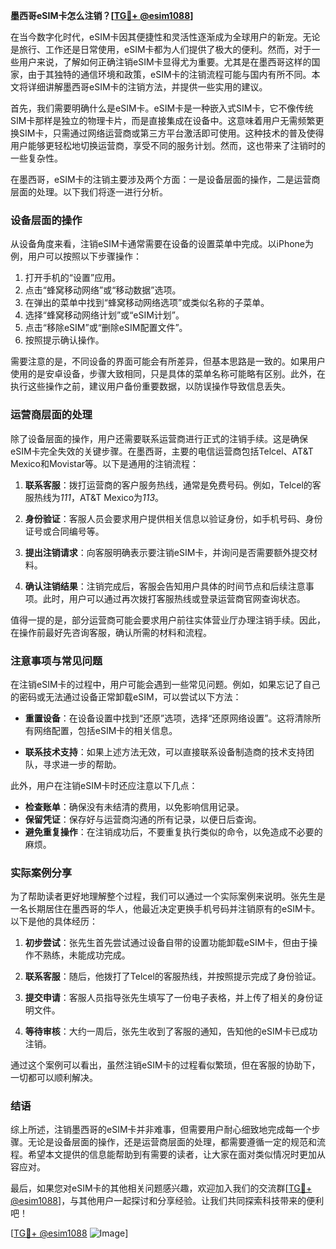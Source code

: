 **墨西哥eSIM卡怎么注销？[[TG💪+ @esim1088](https://t.me/s/esim1088)]**

在当今数字化时代，eSIM卡因其便捷性和灵活性逐渐成为全球用户的新宠。无论是旅行、工作还是日常使用，eSIM卡都为人们提供了极大的便利。然而，对于一些用户来说，了解如何正确注销eSIM卡显得尤为重要。尤其是在墨西哥这样的国家，由于其独特的通信环境和政策，eSIM卡的注销流程可能与国内有所不同。本文将详细讲解墨西哥eSIM卡的注销方法，并提供一些实用的建议。

首先，我们需要明确什么是eSIM卡。eSIM卡是一种嵌入式SIM卡，它不像传统SIM卡那样是独立的物理卡片，而是直接集成在设备中。这意味着用户无需频繁更换SIM卡，只需通过网络运营商或第三方平台激活即可使用。这种技术的普及使得用户能够更轻松地切换运营商，享受不同的服务计划。然而，这也带来了注销时的一些复杂性。

在墨西哥，eSIM卡的注销主要涉及两个方面：一是设备层面的操作，二是运营商层面的处理。以下我们将逐一进行分析。

### 设备层面的操作

从设备角度来看，注销eSIM卡通常需要在设备的设置菜单中完成。以iPhone为例，用户可以按照以下步骤操作：

1. 打开手机的“设置”应用。
2. 点击“蜂窝移动网络”或“移动数据”选项。
3. 在弹出的菜单中找到“蜂窝移动网络选项”或类似名称的子菜单。
4. 选择“蜂窝移动网络计划”或“eSIM计划”。
5. 点击“移除eSIM”或“删除eSIM配置文件”。
6. 按照提示确认操作。

需要注意的是，不同设备的界面可能会有所差异，但基本思路是一致的。如果用户使用的是安卓设备，步骤大致相同，只是具体的菜单名称可能略有区别。此外，在执行这些操作之前，建议用户备份重要数据，以防误操作导致信息丢失。

### 运营商层面的处理

除了设备层面的操作，用户还需要联系运营商进行正式的注销手续。这是确保eSIM卡完全失效的关键步骤。在墨西哥，主要的电信运营商包括Telcel、AT&T Mexico和Movistar等。以下是通用的注销流程：

1. **联系客服**：拨打运营商的客户服务热线，通常是免费号码。例如，Telcel的客服热线为*111*，AT&T Mexico为*113*。
   
2. **身份验证**：客服人员会要求用户提供相关信息以验证身份，如手机号码、身份证号或合同编号等。

3. **提出注销请求**：向客服明确表示要注销eSIM卡，并询问是否需要额外提交材料。

4. **确认注销结果**：注销完成后，客服会告知用户具体的时间节点和后续注意事项。此时，用户可以通过再次拨打客服热线或登录运营商官网查询状态。

值得一提的是，部分运营商可能会要求用户前往实体营业厅办理注销手续。因此，在操作前最好先咨询客服，确认所需的材料和流程。

### 注意事项与常见问题

在注销eSIM卡的过程中，用户可能会遇到一些常见问题。例如，如果忘记了自己的密码或无法通过设备正常卸载eSIM，可以尝试以下方法：

- **重置设备**：在设备设置中找到“还原”选项，选择“还原网络设置”。这将清除所有网络配置，包括eSIM卡的相关信息。
  
- **联系技术支持**：如果上述方法无效，可以直接联系设备制造商的技术支持团队，寻求进一步的帮助。

此外，用户在注销eSIM卡时还应注意以下几点：

- **检查账单**：确保没有未结清的费用，以免影响信用记录。
- **保留凭证**：保存好与运营商沟通的所有记录，以便日后查询。
- **避免重复操作**：在注销成功后，不要重复执行类似的命令，以免造成不必要的麻烦。

### 实际案例分享

为了帮助读者更好地理解整个过程，我们可以通过一个实际案例来说明。张先生是一名长期居住在墨西哥的华人，他最近决定更换手机号码并注销原有的eSIM卡。以下是他的具体经历：

1. **初步尝试**：张先生首先尝试通过设备自带的设置功能卸载eSIM卡，但由于操作不熟练，未能成功完成。
   
2. **联系客服**：随后，他拨打了Telcel的客服热线，并按照提示完成了身份验证。
   
3. **提交申请**：客服人员指导张先生填写了一份电子表格，并上传了相关的身份证明文件。
   
4. **等待审核**：大约一周后，张先生收到了客服的通知，告知他的eSIM卡已成功注销。

通过这个案例可以看出，虽然注销eSIM卡的过程看似繁琐，但在客服的协助下，一切都可以顺利解决。

### 结语

综上所述，注销墨西哥的eSIM卡并非难事，但需要用户耐心细致地完成每一个步骤。无论是设备层面的操作，还是运营商层面的处理，都需要遵循一定的规范和流程。希望本文提供的信息能帮助到有需要的读者，让大家在面对类似情况时更加从容应对。

最后，如果您对eSIM卡的其他相关问题感兴趣，欢迎加入我们的交流群[[TG💪+ @esim1088](https://t.me/s/esim1088)]，与其他用户一起探讨和分享经验。让我们共同探索科技带来的便利吧！

[[TG💪+ @esim1088](https://t.me/s/esim1088) ![Image](https://i.postimg.cc/4NQfJmqS/Snipaste-2025-05-13-00-14-12.png)]